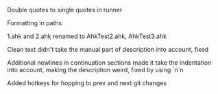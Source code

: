 Double quotes to single quotes in runner

Formatting in paths

1.ahk and 2.ahk renamed to AhkTest2.ahk, AhkTest3.ahk

Clean text didn't take the manual part of description into account, fixed

Additional newlines in continuation sections made it take the indentation into account, making the description weird, fixed by using \`n\`n

Added hotkeys for hopping to prev and next git changes